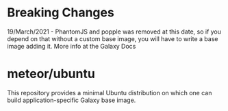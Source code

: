 # Breaking Changes
19/March/2021 - PhantomJS and popple was removed at this date, so if you depend on that without a custom base image, you will have to write a base image adding it. More info at the Galaxy Docs

# meteor/ubuntu
This repository provides a minimal Ubuntu distribution on which one can build application-specific Galaxy base image.  
